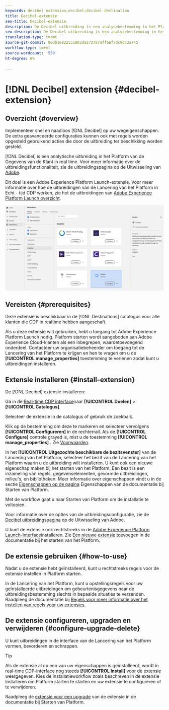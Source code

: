 ```yaml
---
keywords: decibel extension;decibel;decibel destination
title: Decibel-extensie
seo-title: Decibel-extensie
description: De Decibel uitbreiding is een analysebestemming in het Platform van Gegevens van de Klant in real time. Voor meer informatie over de uitbreidingsfunctionaliteit, zie de uitbreidingspagina op de Uitwisseling van Adobe.
seo-description: De Decibel uitbreiding is een analysebestemming in het Platform van Gegevens van de Klant in real time. Voor meer informatie over de uitbreidingsfunctionaliteit, zie de uitbreidingspagina op de Uitwisseling van Adobe.
translation-type: tm+mt
source-git-commit: 80db19822551883da272787affb6f7dc9dc3a745
workflow-type: tm+mt
source-wordcount: '550'
ht-degree: 0%

---
```



# [!DNL Decibel] extension {#decibel-extension}

## Overzicht {#overview}

Implementeer snel en naadloos [!DNL Decibel] op uw wegeigenschappen. De extra geavanceerde configuraties kunnen ook met regels worden opgesteld gebruikend acties die door de uitbreiding ter beschikking worden gesteld.

[!DNL Decibel] is een analytische uitbreiding in het Platform van de Gegevens van de Klant in real time. Voor meer informatie over de uitbreidingsfunctionaliteit, zie de uitbreidingspagina op de Uitwisseling van [Adobe](https://exchange.adobe.com/experiencecloud.details.100913.html).

Dit doel is een Adobe Experience Platform Launch-extensie. Voor meer informatie over hoe de uitbreidingen van de Lancering van het Platform in Echt - tijd CDP werken, zie het de uitbreidingen van [Adobe Experience Platform Launch overzicht](../launch-extensions/overview.md).

![Decibel-extensie](../../assets/catalog/analytics/decibel/catalog.png)

## Vereisten {#prerequisites}

Deze extensie is beschikbaar in de [!DNL Destinations] catalogus voor alle klanten die CDP in realtime hebben aangeschaft.

Als u deze extensie wilt gebruiken, hebt u toegang tot Adobe Experience Platform Launch nodig. Platform starten wordt aangeboden aan Adobe Experience Cloud-klanten als een inbegrepen, waardetoevoegend onderdeel. Contacteer uw organisatiebeheerder om toegang tot de Lancering van het Platform te krijgen en hen te vragen om u de **[!UICONTROL manage_properties]** toestemming te verlenen zodat kunt u uitbreidingen installeren.

## Extensie installeren {#install-extension}

De [!DNL Decibel] extensie installeren:

Ga in de [Real-time CDP interface](http://platform.adobe.com/)naar **[!UICONTROL Doelen]** > **[!UICONTROL Catalogus]**.

Selecteer de extensie in de catalogus of gebruik de zoekbalk.

Klik op de bestemming om deze te markeren en selecteer vervolgens **[!UICONTROL Configureren]** in de rechterrail. Als de **[!UICONTROL Configure]** controle grayed is, mist u de toestemming **[!UICONTROL manage_properties]** . Zie [Voorwaarden](#prerequisites).

In het **[!UICONTROL Uitgezochte beschikbare de bezitsvenster]** van de Lancering van het Platform, selecteer het bezit van de Lancering van het Platform waarin u de uitbreiding wilt installeren. U kunt ook een nieuwe eigenschap maken bij het starten van het Platform. Een bezit is een inzameling van regels, gegevenselementen, gevormde uitbreidingen, milieu&#39;s, en bibliotheken. Meer informatie over eigenschappen vindt u in de sectie [Eigenschappen op de pagina](https://experienceleague.adobe.com/docs/launch/using/reference/admin/companies-and-properties.html#properties-page) Eigenschappen van de documentatie bij Starten van Platform.

Met de workflow gaat u naar Starten van Platform om de installatie te voltooien.

Voor informatie over de opties van de uitbreidingsconfiguratie, zie de [Decibel uitbreidingspagina](https://exchange.adobe.com/experiencecloud.details.100913.html) op de Uitwisseling van Adobe.

U kunt de extensie ook rechtstreeks in de [Adobe Experience Platform Launch-interface](https://launch.adobe.com/)installeren. Zie [Een nieuwe extensie](https://experienceleague.adobe.com/docs/launch/using/reference/manage-resources/extensions/overview.html?lang=en#add-a-new-extension) toevoegen in de documentatie bij het starten van het Platform.

## De extensie gebruiken {#how-to-use}

Nadat u de extensie hebt geïnstalleerd, kunt u rechtstreeks regels voor de extensie instellen in Platform starten.

In de Lancering van het Platform, kunt u opstellingsregels voor uw geïnstalleerde uitbreidingen om gebeurtenisgegevens naar de uitbreidingsbestemming slechts in bepaalde situaties te verzenden. Raadpleeg de documentatie bij [Regels voor meer informatie over het instellen van regels voor uw extensies](https://experienceleague.adobe.com/docs/launch/using/reference/manage-resources/rules.html).

## De extensie configureren, upgraden en verwijderen {#configure-upgrade-delete}

U kunt uitbreidingen in de interface van de Lancering van het Platform vormen, bevorderen en schrappen.

>[!TIP]
>
>Als de extensie al op een van uw eigenschappen is geïnstalleerd, wordt in real-time CDP-interface nog steeds **[!UICONTROL Install]** voor de extensie weergegeven. Kies de installatieworkflow zoals beschreven in de extensie [](#install-extension) Installeren om Platform starten te starten en uw extensie te configureren of te verwijderen.

Raadpleeg de [extensie voor een upgrade](https://experienceleague.adobe.com/docs/launch/using/reference/manage-resources/extensions/extension-upgrade.html) van de extensie in de documentatie bij Starten van Platform.



